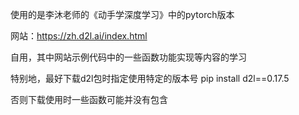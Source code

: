 使用的是李沐老师的《动手学深度学习》中的pytorch版本

网站：https://zh.d2l.ai/index.html

自用，其中网站示例代码中的一些函数功能实现等内容的学习

特别地，最好下载d2l包时指定使用特定的版本号
pip install d2l==0.17.5

否则下载使用时一些函数可能并没有包含